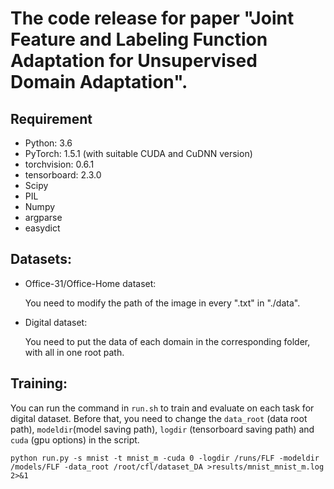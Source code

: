 # The code release for paper "Joint Feature and Labeling Function Adaptation for Unsupervised Domain Adaptation".

## Requirement

* Python: 3.6
* PyTorch: 1.5.1 (with suitable CUDA and CuDNN version)
* torchvision: 0.6.1
* tensorboard: 2.3.0
* Scipy
* PIL
* Numpy
* argparse
* easydict

## Datasets:

- Office-31/Office-Home dataset:
  
  You need to modify the path of the image in every ".txt" in "./data".
- Digital dataset:
  
  You need to put the data of each domain in the corresponding folder, with all in one root path.

## Training:

You can run the command in `run.sh` to train and evaluate on each task for digital dataset. Before that, you need to change the `data_root` (data root path), `modeldir`(model saving path), `logdir` (tensorboard saving path) and `cuda` (gpu  options) in the script.

```
python run.py -s mnist -t mnist_m -cuda 0 -logdir /runs/FLF -modeldir /models/FLF -data_root /root/cfl/dataset_DA >results/mnist_mnist_m.log  2>&1
```
<!--
## Citation

```
@article{FLF,
  title={Joint Feature and Labeling Function Adaptation for Unsupervised Domain Adaptation},
  year={2020}
}
```
--!>
